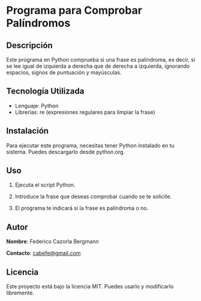 # Programa para Comprobar Palíndromos

## Descripción

Este programa en Python comprueba si una frase es palíndroma, es decir, si se lee igual de izquierda a derecha que de derecha a izquierda, ignorando espacios, signos de puntuación y mayúsculas.

## Tecnología Utilizada
- Lenguaje: Python
- Librerías: re (expresiones regulares para limpiar la frase)

## Instalación
Para ejecutar este programa, necesitas tener Python instalado en tu sistema.
Puedes descargarlo desde python.org.

## Uso
1. Ejecuta el script Python.

1. Introduce la frase que deseas comprobar cuando se te solicite.

1. El programa te indicará si la frase es palíndroma o no.

## Autor
**Nombre**: Federico Cazorla Bergmann

**Contacto**: cabefe@gmail.com

## Licencia
Este proyecto está bajo la licencia MIT. Puedes usarlo y modificarlo libremente.

